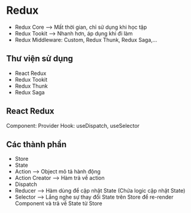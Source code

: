 # Redux

- Redux Core --> Mất thời gian, chỉ sử dụng khi học tập
- Redux Tookit --> Nhanh hơn, áp dụng khi đi làm
- Redux Middleware: Custom, Redux Thunk, Redux Saga,...

## Thư viện sử dụng

- React Redux
- Redux Tookit
- Redux Thunk
- Redux Saga

## React Redux

Component: Provider
Hook: useDispatch, useSelector

## Các thành phần

- Store
- State
- Action --> Object mô tả hành động
- Action Creator --> Hàm trả về action
- Dispatch
- Reducer --> Hàm dùng để cập nhật State (Chứa logic cập nhật State)
- Selector --> Lắng nghe sự thay đổi State trên Store để re-render Component và trả về State từ Store
